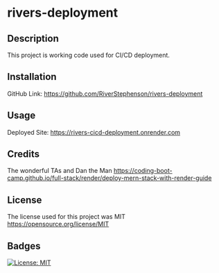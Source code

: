 # rivers-deployment

## Description 

This project is working code used for CI/CD deployment.

## Installation

GitHub Link: https://github.com/RiverStephenson/rivers-deployment

## Usage

Deployed Site: https://rivers-cicd-deployment.onrender.com

## Credits

The wonderful TAs and Dan the Man
https://coding-boot-camp.github.io/full-stack/render/deploy-mern-stack-with-render-guide

## License

The license used for this project was MIT https://opensource.org/license/MIT 

## Badges

[![License: MIT](https://img.shields.io/badge/License-MIT-yellow.svg)](https://opensource.org/licenses/MIT)
 

